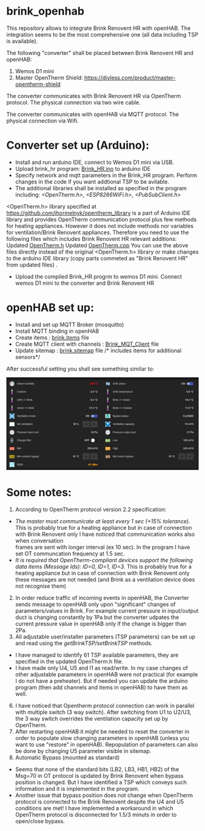 # brink_openhab

This repository allows to integrate Brink Renovent HR with openHAB. The integration seems to be the most comprehensive one (all data including TSP is available).

The following "converter" shall be placed between Brink Renovent HR and openHAB:
1. Wemos D1 mini
2. Master OpenTherm Shield:  https://diyless.com/product/master-opentherm-shield

The converter communicates with Brink Renovent HR via OpenTherm protocol. The physical connection via two wire cable.

The converter communicates with openHAB via MQTT protocol. The physical connection via Wifi.

# Converter set up (Arduino):

* Install and run arduino IDE, connect to Wemos D1 mini via USB.
* Upload brink_hr program: [Brink_HR.ino](https://github.com/raf1000/brink_openhab/blob/main/Arduino/Brink_HR.ino) to arduino IDE
* Specify network and mqtt parameters in the Brink_HR program. Perform changes in the code if you want addtional TSP to be avilable.
* The additional libraries shall be installed as specified in the program including: *<OpenTherm.h>*, *<ESP8266WiFi.h>*, *<PubSubClient.h>*

<OpenTherm.h> library specified at  https://github.com/ihormelnyk/opentherm_library is a part of Arduino IDE library and provides OpenTherm communication protocol plus few methods for heating appliances. However it does not include methods nor variables for ventilation/Brink Renovent appliances. Therefore you need to use the following files which includes Brink Renovent HR relevant additions:
Updated [OpenTherm.h](https://github.com/raf1000/brink_openhab/blob/main/Arduino/OpenTherm.h)
Updated [OpenTherm.cpp](https://github.com/raf1000/brink_openhab/blob/main/Arduino/OpenTherm.cpp)
You can use the above files directly instead of the original <OpenTherm.h> library or make changes to the arduino IDE library (copy parts commeted as "Brink Renovent HR" from updated files) .
 
 * Upload the compiled Brink_HR progrm to wemos D1 mini. Connect wemos D1 mini to the converter and Brink Renovent HR

# openHAB set up:

* Install and set up MQTT Broker (mosquitto)
* Install MQTT binding in openHAB 
* Create items :  [brink.items](https://github.com/raf1000/brink_openhab/blob/main/openHAB/brink.items) file
* Create MQTT client with channels : [Brink_MQT_Client](https://github.com/raf1000/brink_openhab/blob/main/openHAB/Brink_MQTT_Client) file
* Update sitemap : [brink.sitemap](https://github.com/raf1000/brink_openhab/blob/main/openHAB/brink.sitemap) file /* includes items for additional sensors*/


After successful setting you shall see something similar to:

![Openhab brink](https://github.com/raf1000/brink_openhab/blob/main/RenoventHRLarge.jpg)


# Some notes:
1. According to OpenTherm protocol version 2.2 specification:
-   *The master must communicate at least every 1 sec (+15% tolerance).* 
            This is probably true for a heating appliance but in case of connection with Brink Renovent only I have noticed that communication works also when conversation  
            frames are sent with longer interval (ex 10 sec). In the program I have set OT communcation frequency at 1.5 sec.
-   *It is required that OpenTherm-compliant devices support the following data items (Message Ids): ID=0, ID=1, ID=3.*
            This is probably true for a heating appliance but in case of connection with Brink Renovent only these messages are not needed (and Brink as a ventilation device               does not recognise them)   
2.  In order reduce traffic of incoming events in openHAB, the Converter sends message to openHAB only upon "significant" changes of parameters/values in Brink. For example         current pressure in input/output duct is changing constantly by 1Pa but the converter udpates the current pressure value in openHAB only if the change is bigger than 2Pa.
3.  All adjustable  user/installer parameters (TSP parameters) can be set up and read using the *getBrinkTSP/setBrinkTSP* methods. 
* I have managed to identify 61 TSP available parameters, they are specified in the updated OpenTherm.h file. 
* I have made only U4, U5 and I1 as read/write. In my case changes of other adjustable parameters in openHAB were not practical (for example I do not have a preheater). But if needed you can update the arduino program (then add channels and items in openHAB) to have them as well.
6.  I have noticed that Opentherm protocol connection can work in parallel with multiple switch (3 way switch). After switching from  U1 to U2/U3, the 3 way switch overrides the ventilation capacity set up by OpenTherm.
7.  After restarting openHAB it might be needed to reset the converter in order to populate slow changing parameters in openHAB (unless you want to use "restore" in openHAB). Repopulation of parameters can also be done by changing U5 parameter visible in sitemap.
8.  Automatic Bypass (mounted as standard)
- Seems that none of the standard bits (LB2, LB3, HB1, HB2) of the Msg=70 in OT protocol is updated by Brink Renovent when bypass position is changed. But I have identified a TSP which conveys such information and it is implemented in the program.
- Another issue that bypass position does not change when OpenTherm protocol is connected to the Brink Renovent despite the U4 and U5 conditions are met! I have implemented a workaround in which OpenTherm protocol is disconnected for 1.5/3 minuts in order to open/close bypass. 






